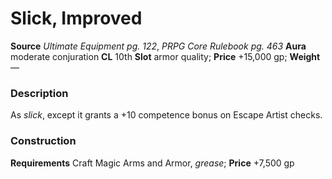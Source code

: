 ﻿---
name: "Slick, Improved"
type: ['armor_quality']
price: "+15,000 gp"
description: |
  "As _slick_, except it grants a +10 competence bonus on Escape Artist checks."
---

#  Slick, Improved

**Source** _Ultimate Equipment pg. 122_, _PRPG Core Rulebook pg. 463_
**Aura** moderate conjuration **CL** 10th
**Slot** armor quality; **Price** +15,000 gp; **Weight** —

### Description

As _slick_, except it grants a +10 competence bonus on Escape Artist checks.

### Construction

**Requirements** Craft Magic Arms and Armor, _grease_; **Price** +7,500 gp